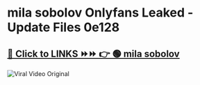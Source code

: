 
 # mila sobolov Onlyfans Leaked - Update Files 0e128

## <h2><a href="https://clipsfans.com/mila_sobolov&ref=git">🔗 Click to LINKS ⏩⏩ 👉 🟢 mila sobolov </a></h2>

<a href="https://clipsfans.com/mila_sobolov&ref=git" rel="nofollow" data-target="animated-image.originalLink"><img src="https://i.ibb.co.com/xMMVF88/686577567.gif" alt="Viral Video Original" style="max-width: 100%; display: inline-block;" data-target="animated-image.originalImage"></a>

